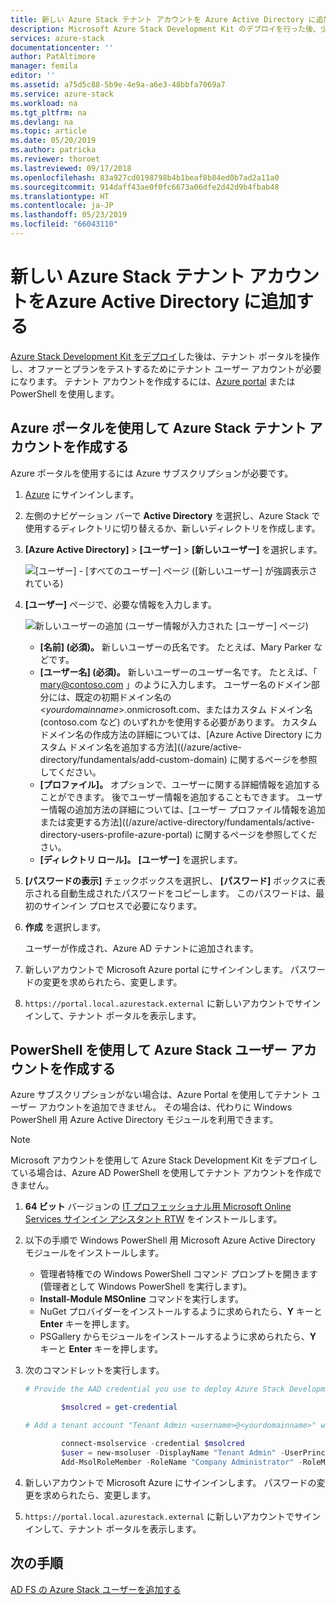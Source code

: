 ```yaml
---
title: 新しい Azure Stack テナント アカウントを Azure Active Directory に追加する | Microsoft Docs
description: Microsoft Azure Stack Development Kit のデプロイを行った後、少なくとも 1 つのテナント ユーザー アカウントを作成して、テナント ポータルを表示できるようにする必要があります。
services: azure-stack
documentationcenter: ''
author: PatAltimore
manager: femila
editor: ''
ms.assetid: a75d5c88-5b9e-4e9a-a6e3-48bbfa7069a7
ms.service: azure-stack
ms.workload: na
ms.tgt_pltfrm: na
ms.devlang: na
ms.topic: article
ms.date: 05/20/2019
ms.author: patricka
ms.reviewer: thoroet
ms.lastreviewed: 09/17/2018
ms.openlocfilehash: 83a927cd0198798b4b1beaf8b84ed0b7ad2a11a0
ms.sourcegitcommit: 914daff43ae0f0fc6673a06dfe2d42d9b4fbab48
ms.translationtype: HT
ms.contentlocale: ja-JP
ms.lasthandoff: 05/23/2019
ms.locfileid: "66043110"
---
```

# <a name="add-a-new-azure-stack-tenant-account-in-azure-active-directory"></a>新しい Azure Stack テナント アカウントをAzure Active Directory に追加する

[Azure Stack Development Kit をデプロイ](../asdk/asdk-install.md)した後は、テナント ポータルを操作し、オファーとプランをテストするためにテナント ユーザー アカウントが必要になります。 テナント アカウントを作成するには、[Azure portal](#create-an-azure-stack-tenant-account-using-the-azure-portal) または PowerShell を使用します。

## <a name="create-an-azure-stack-tenant-account-using-the-azure-portal"></a>Azure ポータルを使用して Azure Stack テナント アカウントを作成する

Azure ポータルを使用するには Azure サブスクリプションが必要です。

1. [Azure](https://portal.azure.com) にサインインします。
2. 左側のナビゲーション バーで **Active Directory** を選択し、Azure Stack で使用するディレクトリに切り替えるか、新しいディレクトリを作成します。
3. **[Azure Active Directory]**  >  **[ユーザー]**  >  **[新しいユーザー]** を選択します。

    ![[ユーザー] - [すべてのユーザー] ページ ([新しいユーザー] が強調表示されている)](media/azure-stack-add-new-user-aad/new-user-all-users.png)

4. **[ユーザー]** ページで、必要な情報を入力します。

    ![新しいユーザーの追加 (ユーザー情報が入力された [ユーザー] ページ)](media/azure-stack-add-new-user-aad/new-user-user.png)

   - **[名前] (必須)。** 新しいユーザーの氏名です。 たとえば、Mary Parker などです。
   - **[ユーザー名] (必須)。** 新しいユーザーのユーザー名です。 たとえば、「 mary@contoso.com 」のように入力します。
       ユーザー名のドメイン部分には、既定の初期ドメイン名の <_yourdomainname_>.onmicrosoft.com、またはカスタム ドメイン名 (contoso.com など) のいずれかを使用する必要があります。 カスタム ドメイン名の作成方法の詳細については、[Azure Active Directory にカスタム ドメイン名を追加する方法]((/azure/active-directory/fundamentals/add-custom-domain) に関するページを参照してください。
   - **[プロファイル]。** オプションで、ユーザーに関する詳細情報を追加することができます。 後でユーザー情報を追加することもできます。 ユーザー情報の追加方法の詳細については、[ユーザー プロファイル情報を追加または変更する方法]((/azure/active-directory/fundamentals/active-directory-users-profile-azure-portal) に関するページを参照してください。
   - **[ディレクトリ ロール]。**  **[ユーザー]** を選択します。

5. **[パスワードの表示]** チェックボックスを選択し、 **[パスワード]** ボックスに表示される自動生成されたパスワードをコピーします。 このパスワードは、最初のサインイン プロセスで必要になります。

6. **作成** を選択します。

    ユーザーが作成され、Azure AD テナントに追加されます。

7. 新しいアカウントで Microsoft Azure portal にサインインします。 パスワードの変更を求められたら、変更します。
8. `https://portal.local.azurestack.external` に新しいアカウントでサインインして、テナント ポータルを表示します。

## <a name="create-an-azure-stack-user-account-using-powershell"></a>PowerShell を使用して Azure Stack ユーザー アカウントを作成する

Azure サブスクリプションがない場合は、Azure Portal を使用してテナント ユーザー アカウントを追加できません。 その場合は、代わりに Windows PowerShell 用 Azure Active Directory モジュールを利用できます。

> [!NOTE]
> Microsoft アカウントを使用して Azure Stack Development Kit をデプロイしている場合は、Azure AD PowerShell を使用してテナント アカウントを作成できません。 

1. **64 ビット** バージョンの [IT プロフェッショナル用 Microsoft Online Services サインイン アシスタント RTW](https://go.microsoft.com/fwlink/p/?LinkId=286152) をインストールします。

2. 以下の手順で Windows PowerShell 用 Microsoft Azure Active Directory モジュールをインストールします。

    - 管理者特権での Windows PowerShell コマンド プロンプトを開きます (管理者として Windows PowerShell を実行します)。
    - **Install-Module MSOnline** コマンドを実行します。
    - NuGet プロバイダーをインストールするように求められたら、**Y** キーと **Enter** キーを押します。
    - PSGallery からモジュールをインストールするように求められたら、**Y** キーと **Enter** キーを押します。

3. 次のコマンドレットを実行します。

    ```powershell
    # Provide the AAD credential you use to deploy Azure Stack Development Kit

            $msolcred = get-credential

    # Add a tenant account "Tenant Admin <username>@<yourdomainname>" with the initial password "<password>".

            connect-msolservice -credential $msolcred
            $user = new-msoluser -DisplayName "Tenant Admin" -UserPrincipalName <username>@<yourdomainname> -Password <password>
            Add-MsolRoleMember -RoleName "Company Administrator" -RoleMemberType User -RoleMemberObjectId $user.ObjectId

    ```

1. 新しいアカウントで Microsoft Azure にサインインします。 パスワードの変更を求められたら、変更します。
2. `https://portal.local.azurestack.external` に新しいアカウントでサインインして、テナント ポータルを表示します。

## <a name="next-steps"></a>次の手順

[AD FS の Azure Stack ユーザーを追加する](azure-stack-add-users-adfs.md)
